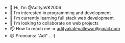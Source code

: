 - 👋 Hi, I’m @AdityaVK2006
- 👀 I’m interested in programming and development
- 🌱 I’m currently learning full stack web development
- 💞️ I’m looking to collaborate on web projects
- 📫 How to reach me := adityakatepallewar@gmail.com
- 😄 Pronouns: "Adi" ...:)

